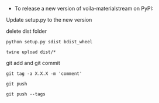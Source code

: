 - To release a new version of voila-materialstream on PyPI:

Update setup.py to the new version

delete dist folder

`python setup.py sdist bdist_wheel`

`twine upload dist/*`

git add and git commit

`git tag -a X.X.X -m 'comment'`

`git push`

`git push --tags`

